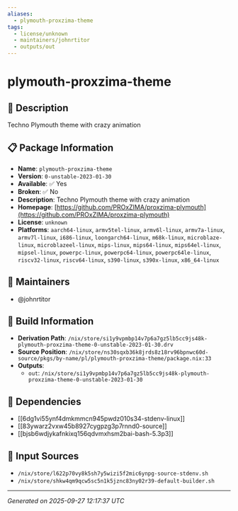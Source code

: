 ```yaml
---
aliases:
  - plymouth-proxzima-theme
tags:
  - license/unknown
  - maintainers/johnrtitor
  - outputs/out
---
```


# plymouth-proxzima-theme

## 📝 Description

Techno Plymouth theme with crazy animation

## 📋 Package Information

- **Name**: `plymouth-proxzima-theme`
- **Version**: `0-unstable-2023-01-30`
- **Available**: ✅ Yes
- **Broken**: ✅ No
- **Description**: Techno Plymouth theme with crazy animation
- **Homepage**: [https://github.com/PROxZIMA/proxzima-plymouth](https://github.com/PROxZIMA/proxzima-plymouth)
- **License**: `unknown`
- **Platforms**: `aarch64-linux`, `armv5tel-linux`, `armv6l-linux`, `armv7a-linux`, `armv7l-linux`, `i686-linux`, `loongarch64-linux`, `m68k-linux`, `microblaze-linux`, `microblazeel-linux`, `mips-linux`, `mips64-linux`, `mips64el-linux`, `mipsel-linux`, `powerpc-linux`, `powerpc64-linux`, `powerpc64le-linux`, `riscv32-linux`, `riscv64-linux`, `s390-linux`, `s390x-linux`, `x86_64-linux`
## 👥 Maintainers

- @johnrtitor


## 🔧 Build Information

- **Derivation Path**: `/nix/store/si1y9vpmbp14v7p6a7gz5lb5cc9js48k-plymouth-proxzima-theme-0-unstable-2023-01-30.drv`
- **Source Position**: `/nix/store/ns30sqxb36k8jrds8z18rv96bpnwc60d-source/pkgs/by-name/pl/plymouth-proxzima-theme/package.nix:33`
- **Outputs**:
  - `out`:  `/nix/store/si1y9vpmbp14v7p6a7gz5lb5cc9js48k-plymouth-proxzima-theme-0-unstable-2023-01-30`

## 🔗 Dependencies

- [[6dg1vi55ynf4dmkmmcn945pwdz010s34-stdenv-linux]]
- [[83ywarz2vxw45b8927cygpzg3p7rnnd0-source]]
- [[bjsb6wdjykafnkixq156qdvmxhsm2bai-bash-5.3p3]]

## 📁 Input Sources

- `/nix/store/l622p70vy8k5sh7y5wizi5f2mic6ynpg-source-stdenv.sh`
- `/nix/store/shkw4qm9qcw5sc5n1k5jznc83ny02r39-default-builder.sh`

---
*Generated on 2025-09-27 12:17:37 UTC*
